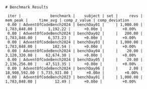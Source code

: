     # Benchmark Results
    
     iter |             benchmark |    subject | set |     revs |      mem_peak |     time_avg | comp_z_value | comp_deviation 
     0.00 | AdventOfCodeBench2024 | benchDay01 |     | 1,000.00 |  1,783,848.00 |     1,192.22 |      +0.00σ |         +0.00% 
     0.00 | AdventOfCodeBench2024 | benchDay02 |     |   200.00 |  1,783,848.00 |     6,373.23 |      +0.00σ |         +0.00% 
     0.00 | AdventOfCodeBench2024 | benchDay03 |     | 1,000.00 |  1,783,848.00 |       182.54 |      +0.00σ |         +0.00% 
     0.00 | AdventOfCodeBench2024 | benchDay04 |     |    20.00 |  3,120,320.00 |    62,674.30 |      +0.00σ |         +0.00% 
     0.00 | AdventOfCodeBench2024 | benchDay05 |     |    20.00 |  2,136,256.00 |    47,513.35 |      +0.00σ |         +0.00% 
     0.00 | AdventOfCodeBench2024 | benchDay06 |     |     2.00 | 18,908,592.00 | 5,735,921.00 |      +0.00σ |         +0.00% 
     0.00 | AdventOfCodeBench2023 | benchDay01 |     | 1,000.00 |  1,783,848.00 |        12.49 |      +0.00σ |         +0.00% 